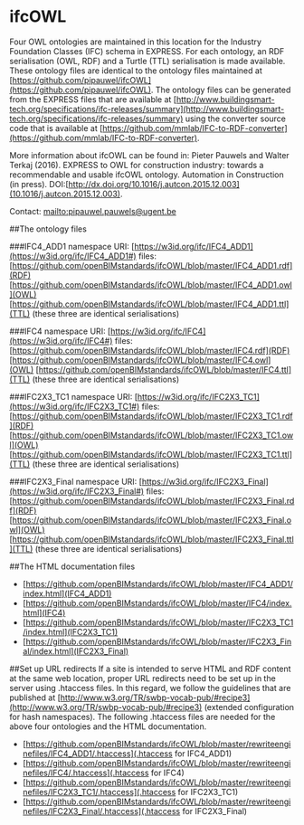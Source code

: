 # ifcOWL
Four OWL ontologies are maintained in this location for the Industry Foundation Classes (IFC) schema in EXPRESS. For each ontology, an RDF serialisation (OWL, RDF) and a Turtle (TTL) serialisation is made available. These ontology files are identical to the ontology files maintained at [https://github.com/pipauwel/ifcOWL](https://github.com/pipauwel/ifcOWL). The ontology files can be generated from the EXPRESS files that are available at [http://www.buildingsmart-tech.org/specifications/ifc-releases/summary](http://www.buildingsmart-tech.org/specifications/ifc-releases/summary) using the converter source code that is available at [https://github.com/mmlab/IFC-to-RDF-converter](https://github.com/mmlab/IFC-to-RDF-converter).

More information about ifcOWL can be found in: Pieter Pauwels and Walter Terkaj (2016). EXPRESS to OWL for construction industry: towards a recommendable and usable ifcOWL ontology. Automation in Construction (in press). DOI:[http://dx.doi.org/10.1016/j.autcon.2015.12.003](10.1016/j.autcon.2015.12.003).

Contact: [mailto:pipauwel.pauwels@ugent.be](pipauwel.pauwels@ugent.be)

##The ontology files

###IFC4_ADD1
namespace URI: [https://w3id.org/ifc/IFC4_ADD1](https://w3id.org/ifc/IFC4_ADD1#)
files: [https://github.com/openBIMstandards/ifcOWL/blob/master/IFC4_ADD1.rdf](RDF) [https://github.com/openBIMstandards/ifcOWL/blob/master/IFC4_ADD1.owl](OWL) [https://github.com/openBIMstandards/ifcOWL/blob/master/IFC4_ADD1.ttl](TTL) (these three are identical serialisations)

###IFC4
namespace URI: [https://w3id.org/ifc/IFC4](https://w3id.org/ifc/IFC4#)
files: [https://github.com/openBIMstandards/ifcOWL/blob/master/IFC4.rdf](RDF) [https://github.com/openBIMstandards/ifcOWL/blob/master/IFC4.owl](OWL) [https://github.com/openBIMstandards/ifcOWL/blob/master/IFC4.ttl](TTL) (these three are identical serialisations)

###IFC2X3_TC1
namespace URI: [https://w3id.org/ifc/IFC2X3_TC1](https://w3id.org/ifc/IFC2X3_TC1#)
files: [https://github.com/openBIMstandards/ifcOWL/blob/master/IFC2X3_TC1.rdf](RDF) [https://github.com/openBIMstandards/ifcOWL/blob/master/IFC2X3_TC1.owl](OWL) [https://github.com/openBIMstandards/ifcOWL/blob/master/IFC2X3_TC1.ttl](TTL) (these three are identical serialisations)

###IFC2X3_Final
namespace URI: [https://w3id.org/ifc/IFC2X3_Final](https://w3id.org/ifc/IFC2X3_Final#)
files: [https://github.com/openBIMstandards/ifcOWL/blob/master/IFC2X3_Final.rdf](RDF) [https://github.com/openBIMstandards/ifcOWL/blob/master/IFC2X3_Final.owl](OWL) [https://github.com/openBIMstandards/ifcOWL/blob/master/IFC2X3_Final.ttl](TTL) (these three are identical serialisations)

##The HTML documentation files

* [https://github.com/openBIMstandards/ifcOWL/blob/master/IFC4_ADD1/index.html](IFC4_ADD1)
* [https://github.com/openBIMstandards/ifcOWL/blob/master/IFC4/index.html](IFC4)
* [https://github.com/openBIMstandards/ifcOWL/blob/master/IFC2X3_TC1/index.html](IFC2X3_TC1)
* [https://github.com/openBIMstandards/ifcOWL/blob/master/IFC2X3_Final/index.html](IFC2X3_Final)

##Set up URL redirects
If a site is intended to serve HTML and RDF content at the same web location, proper URL redirects need to be set up in the server using .htaccess files. In this regard, we follow the guidelines that are published at [http://www.w3.org/TR/swbp-vocab-pub/#recipe3](http://www.w3.org/TR/swbp-vocab-pub/#recipe3) (extended configuration for hash namespaces). The following .htaccess files are needed for the above four ontologies and the HTML documentation.

* [https://github.com/openBIMstandards/ifcOWL/blob/master/rewriteenginefiles/IFC4_ADD1/.htaccess](.htaccess for IFC4_ADD1)
* [https://github.com/openBIMstandards/ifcOWL/blob/master/rewriteenginefiles/IFC4/.htaccess](.htaccess for IFC4)
* [https://github.com/openBIMstandards/ifcOWL/blob/master/rewriteenginefiles/IFC2X3_TC1/.htaccess](.htaccess for IFC2X3_TC1)
* [https://github.com/openBIMstandards/ifcOWL/blob/master/rewriteenginefiles/IFC2X3_Final/.htaccess](.htaccess for IFC2X3_Final)